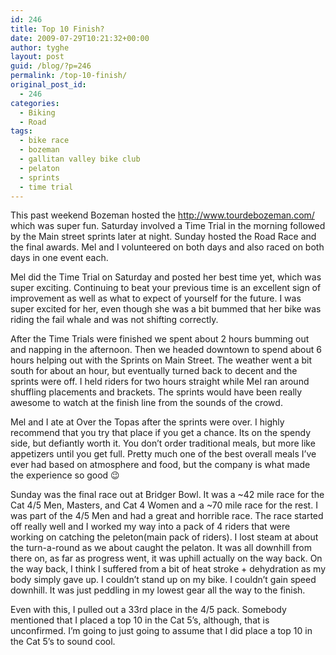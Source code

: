```yaml
---
id: 246
title: Top 10 Finish?
date: 2009-07-29T10:21:32+00:00
author: tyghe
layout: post
guid: /blog/?p=246
permalink: /top-10-finish/
original_post_id:
  - 246
categories:
  - Biking
  - Road
tags:
  - bike race
  - bozeman
  - gallitan valley bike club
  - pelaton
  - sprints
  - time trial
---
```

This past weekend Bozeman hosted the <http://www.tourdebozeman.com/> which was super fun. Saturday involved a Time Trial in the morning followed by the Main street sprints later at night. Sunday hosted the Road Race and the final awards. Mel and I volunteered on both days and also raced on both days in one event each.

<!--more-->Mel did the Time Trial on Saturday and posted her best time yet, which was super exciting. Continuing to beat your previous time is an excellent sign of improvement as well as what to expect of yourself for the future. I was super excited for her, even though she was a bit bummed that her bike was riding the fail whale and was not shifting correctly.

After the Time Trials were finished we spent about 2 hours bumming out and napping in the afternoon. Then we headed downtown to spend about 6 hours helping out with the Sprints on Main Street. The weather went a bit south for about an hour, but eventually turned back to decent and the sprints were off. I held riders for two hours straight while Mel ran around shuffling placements and brackets. The sprints would have been really awesome to watch at the finish line from the sounds of the crowd.

Mel and I ate at Over the Topas after the sprints were over. I highly recommend that you try that place if you get a chance. Its on the spendy side, but defiantly worth it. You don&#8217;t order traditional meals, but more like appetizers until you get full. Pretty much one of the best overall meals I&#8217;ve ever had based on atmosphere and food, but the company is what made the experience so good 😉

Sunday was the final race out at Bridger Bowl. It was a ~42 mile race for the Cat 4/5 Men, Masters, and Cat 4 Women and a ~70 mile race for the rest. I was part of the 4/5 Men and had a great and horrible race. The race started off really well and I worked my way into a pack of 4 riders that were working on catching the peleton(main pack of riders). I lost steam at about the turn-a-round as we about caught the pelaton. It was all downhill from there on, as far as progress went, it was uphill actually on the way back. On the way back, I think I suffered from a bit of heat stroke + dehydration as my body simply gave up. I couldn&#8217;t stand up on my bike. I couldn&#8217;t gain speed downhill. It was just peddling in my lowest gear all the way to the finish.

Even with this, I pulled out a 33rd place in the 4/5 pack. Somebody mentioned that I placed a top 10 in the Cat 5&#8217;s, although, that is unconfirmed. I&#8217;m going to just going to assume that I did place a top 10 in the Cat 5&#8217;s to sound cool.
